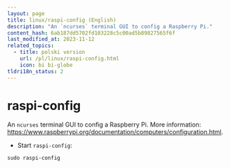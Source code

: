 ```yaml
---
layout: page
title: linux/raspi-config (English)
description: "An `ncurses` terminal GUI to config a Raspberry Pi."
content_hash: 6ab187dd5702fd103228c5c00ad5b89827565f6f
last_modified_at: 2023-11-12
related_topics:
  - title: polski version
    url: /pl/linux/raspi-config.html
    icon: bi bi-globe
tldri18n_status: 2
---
```

# raspi-config

An `ncurses` terminal GUI to config a Raspberry Pi.
More information: <https://www.raspberrypi.org/documentation/computers/configuration.html>.

- Start `raspi-config`:

`sudo raspi-config`
